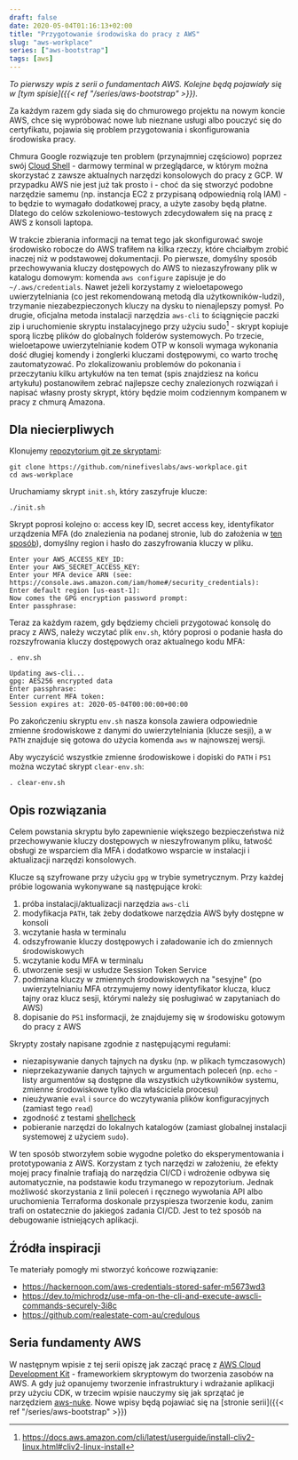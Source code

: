 ```yaml
---
draft: false
date: 2020-05-04T01:16:13+02:00
title: "Przygotowanie środowiska do pracy z AWS"
slug: "aws-workplace"
series: ["aws-bootstrap"]
tags: [aws]
---
```


_To pierwszy wpis z serii o fundamentach AWS. Kolejne będą pojawiały się w [tym spisie]({{< ref "/series/aws-bootstrap" >}})._

Za każdym razem gdy siada się do chmurowego projektu na nowym koncie AWS, chce się wypróbować nowe lub nieznane usługi albo pouczyć się do certyfikatu, pojawia się problem przygotowania i skonfigurowania środowiska pracy.

Chmura Google rozwiązuje ten problem (przynajmniej częściowo) poprzez swój [Cloud Shell](https://cloud.google.com/shell) - darmowy terminal w przeglądarce, w którym można skorzystać z zawsze aktualnych narzędzi konsolowych do pracy z GCP. W przypadku AWS nie jest już tak prosto i - choć da się stworzyć podobne narzędzie samemu (np. instancja EC2 z przypisaną odpowiednią rolą IAM) - to będzie to wymagało dodatkowej pracy, a użyte zasoby będą płatne. Dlatego do celów szkoleniowo-testowych zdecydowałem się na pracę z AWS z konsoli laptopa.

W trakcie zbierania informacji na temat tego jak skonfigurować swoje środowisko robocze do AWS trafiłem na kilka rzeczy, które chciałbym zrobić inaczej niż w podstawowej dokumentacji. Po pierwsze, domyślny sposób przechowywania kluczy dostępowych do AWS to niezaszyfrowany plik w katalogu domowym: komenda `aws configure` zapisuje je do `~/.aws/credentials`. Nawet jeżeli korzystamy z wieloetapowego uwierzytelniania (co jest rekomendowaną metodą dla użytkowników-ludzi), trzymanie niezabezpieczonych kluczy na dysku to nienajlepszy pomysł. Po drugie, oficjalna metoda instalacji narzędzia `aws-cli` to ściągnięcie paczki zip i uruchomienie skryptu instalacyjnego przy użyciu sudo[^1] - skrypt kopiuje sporą liczbę plików do globalnych folderów systemowych. Po trzecie, wieloetapowe uwierzytelnianie kodem OTP w konsoli wymaga wykonania dość długiej komendy i żonglerki kluczami dostępowymi, co warto trochę zautomatyzować. Po zlokalizowaniu problemów do pokonania i przeczytaniu kilku artykułów na ten temat (spis znajdziesz na końcu artykułu) postanowiłem zebrać najlepsze cechy znalezionych rozwiązań i napisać własny prosty skrypt, który będzie moim codziennym kompanem w pracy z chmurą Amazona.

## Dla niecierpliwych

Klonujemy [repozytorium git ze skryptami](https://github.com/ninefiveslabs/aws-workplace):
```
git clone https://github.com/ninefiveslabs/aws-workplace.git
cd aws-workplace
```

Uruchamiamy skrypt `init.sh`, który zaszyfruje klucze:
```
./init.sh
```
Skrypt poprosi kolejno o: access key ID, secret access key, identyfikator urządzenia MFA (do znalezienia na podanej stronie, lub do założenia w [ten sposób](https://docs.aws.amazon.com/IAM/latest/UserGuide/id_credentials_mfa_enable_virtual.html)), domyślny region i hasło do zaszyfrowania kluczy w pliku.
```
Enter your AWS_ACCESS_KEY_ID:
Enter your AWS_SECRET_ACCESS_KEY:
Enter your MFA device ARN (see: https://console.aws.amazon.com/iam/home#/security_credentials):
Enter default region [us-east-1]:
Now comes the GPG encryption password prompt:
Enter passphrase:
```

Teraz za każdym razem, gdy będziemy chcieli przygotować konsolę do pracy z AWS, należy wczytać plik `env.sh`, który poprosi o podanie hasła do rozszyfrowania kluczy dostępowych oraz aktualnego kodu MFA:

```
. env.sh
```

```
Updating aws-cli...
gpg: AES256 encrypted data
Enter passphrase:
Enter current MFA token:
Session expires at: 2020-05-04T00:00:00+00:00
```

Po zakończeniu skryptu `env.sh` nasza konsola zawiera odpowiednie zmienne środowiskowe z danymi do uwierzytelniania (klucze sesji), a w `PATH` znajduje się gotowa do użycia komenda `aws` w najnowszej wersji.

Aby wyczyścić wszystkie zmienne środowiskowe i dopiski do `PATH` i `PS1` można wczytać skrypt `clear-env.sh`:
```
. clear-env.sh
```

## Opis rozwiązania

Celem powstania skryptu było zapewnienie większego bezpieczeństwa niż przechowywanie kluczy dostępowych w nieszyfrowanym pliku, łatwość obsługi ze wsparciem dla MFA i dodatkowo wsparcie w instalacji i aktualizacji narzędzi konsolowych.

Klucze są szyfrowane przy użyciu `gpg` w trybie symetrycznym. Przy każdej próbie logowania wykonywane są następujące kroki:

1. próba instalacji/aktualizacji narzędzia `aws-cli`
1. modyfikacja `PATH`, tak żeby dodatkowe narzędzia AWS były dostępne w konsoli
1. wczytanie hasła w terminalu
1. odszyfrowanie kluczy dostępowych i załadowanie ich do zmiennych środowiskowych
1. wczytanie kodu MFA w terminalu
1. utworzenie sesji w usłudze Session Token Service
1. podmiana kluczy w zmiennych środowiskowych na "sesyjne" (po uwierzytelnianiu MFA otrzymujemy nowy identyfikator klucza, klucz tajny oraz klucz sesji, którymi należy się posługiwać w zapytaniach do AWS)
1. dopisanie do `PS1` insformacji, że znajdujemy się w środowisku gotowym do pracy z AWS

Skrypty zostały napisane zgodnie z następującymi regułami:
- niezapisywanie danych tajnych na dysku (np. w plikach tymczasowych)
- nieprzekazywanie danych tajnych w argumentach poleceń (np. `echo` - listy argumentów są dostępne dla wszystkich użytkowników systemu, zmienne środowiskowe tylko dla właściciela procesu)
- nieużywanie `eval` i `source` do wczytywania plików konfiguracyjnych (zamiast tego `read`)
- zgodność z testami [shellcheck](https://github.com/koalaman/shellcheck)
- pobieranie narzędzi do lokalnych katalogów (zamiast globalnej instalacji systemowej z użyciem `sudo`).

W ten sposób stworzyłem sobie wygodne poletko do eksperymentowania i prototypowania z AWS. Korzystam z tych narzędzi w założeniu, że efekty mojej pracy finalnie trafiają do narzędzia CI/CD i wdrożenie odbywa się automatycznie, na podstawie kodu trzymanego w repozytorium. Jednak możliwość skorzystania z linii poleceń i ręcznego wywołania API albo uruchomienia Terraforma doskonale przyspiesza tworzenie kodu, zanim trafi on ostatecznie do jakiegoś zadania CI/CD. Jest to też sposób na debugowanie istniejących aplikacji.

## Źródła inspiracji

Te materiały pomogły mi stworzyć końcowe rozwiązanie:
- https://hackernoon.com/aws-credentials-stored-safer-m5673wd3
- https://dev.to/michrodz/use-mfa-on-the-cli-and-execute-awscli-commands-securely-3i8c
- https://github.com/realestate-com-au/credulous

## Seria fundamenty AWS

W następnym wpisie z tej serii opiszę jak zacząć pracę z [AWS Cloud Development Kit](https://aws.amazon.com/cdk/) - frameworkiem skryptowym do tworzenia zasobów na AWS. A gdy już opanujemy tworzenie infrastruktury i wdrażanie aplikacji przy użyciu CDK, w trzecim wpisie nauczymy się jak sprzątać je narzędziem [aws-nuke](https://github.com/rebuy-de/aws-nuke). Nowe wpisy będą pojawiać się na [stronie serii]({{< ref "/series/aws-bootstrap" >}})

[^1]: https://docs.aws.amazon.com/cli/latest/userguide/install-cliv2-linux.html#cliv2-linux-install